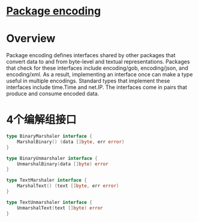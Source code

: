 # [Package encoding](https://golang.org/pkg/encoding/)

# Overview

Package encoding defines interfaces shared by other packages that convert data to and from byte-level and textual representations. Packages that check for these interfaces include encoding/gob, encoding/json, and encoding/xml. As a result, implementing an interface once can make a type useful in multiple encodings. Standard types that implement these interfaces include time.Time and net.IP. The interfaces come in pairs that produce and consume encoded data. 

# 4个编解组接口

```go
type BinaryMarshaler interface {
    MarshalBinary() (data []byte, err error)
}

type BinaryUnmarshaler interface {
    UnmarshalBinary(data []byte) error
}

type TextMarshaler interface {
    MarshalText() (text []byte, err error)
}

type TextUnmarshaler interface {
    UnmarshalText(text []byte) error
}
```

